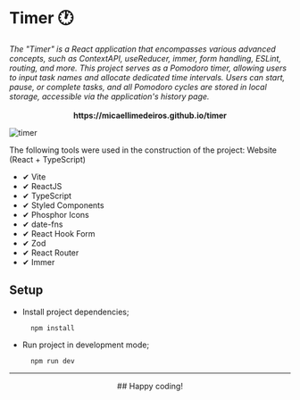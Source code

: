 
   # Timer 🕐

   <i>
   The "Timer" is a React application that encompasses various advanced concepts, such as ContextAPI, useReducer, immer, form handling, ESLint, routing, and more. This project serves as a Pomodoro timer, allowing users to input task names and allocate dedicated time intervals. Users can start, pause, or complete tasks, and all Pomodoro cycles are stored in local storage, accessible via the application's history page.
   </i>

   <br />
 <br />

   <div align="center">
      <b>https://micaellimedeiros.github.io/timer</b>
   </div>

   ![timer](https://github.com/micaellimedeiros/timer/assets/54600663/af259be5-99ca-4e88-b902-4c154101dbb8)

   The following tools were used in the construction of the project:
   Website (React + TypeScript)
   
   - ✔ Vite
   - ✔ ReactJS
   - ✔ TypeScript
   - ✔ Styled Components
   - ✔ Phosphor Icons
   - ✔ date-fns
   - ✔ React Hook Form
   - ✔ Zod
   - ✔ React Router
   - ✔ Immer
   
   ## Setup
   
   - Install project dependencies;
   
           npm install
   
   - Run project in development mode;
   
           npm run dev
   
   <hr />
<div align="center">
   ## Happy coding!
</div>
